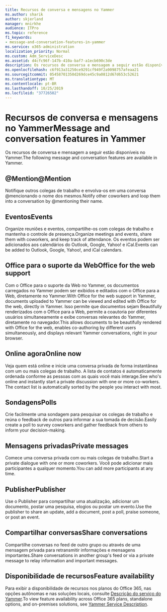```yaml
---
title: Recursos de conversa e mensagens no Yammer
ms.author: sharik
author: skjerland
manager: mnirkhe
audience: ITPro
ms.topic: reference
f1_keywords:
- message-and-conversation-features-in-yammer
ms.service: o365-administration
localization_priority: Normal
ms.custom: Adm_ServiceDesc
ms.assetid: d4cfc96f-147b-410a-baf7-a1ecb690c3de
description: Os recursos de conversa e mensagem a seguir estão disponíveis no Yammer.
ms.openlocfilehash: c6f913a31250ce9291cf949f2a9098757afeaa21
ms.sourcegitcommit: 05458701350d269dce45c9a0812d67d653c52621
ms.translationtype: MT
ms.contentlocale: pt-BR
ms.lasthandoff: 10/25/2019
ms.locfileid: "37726502"
---
```

# <a name="message-and-conversation-features-in-yammer"></a><span data-ttu-id="116c8-103">Recursos de conversa e mensagens no Yammer</span><span class="sxs-lookup"><span data-stu-id="116c8-103">Message and conversation features in Yammer</span></span>

<span data-ttu-id="116c8-104">Os recursos de conversa e mensagem a seguir estão disponíveis no Yammer.</span><span class="sxs-lookup"><span data-stu-id="116c8-104">The following message and conversation features are available in Yammer.</span></span>
  
## <a name="mention"></a><span data-ttu-id="116c8-105">@Mention</span><span class="sxs-lookup"><span data-stu-id="116c8-105">@Mention</span></span>

<span data-ttu-id="116c8-106">Notifique outros colegas de trabalho e envolva-os em uma conversa @mencionando o nome dos mesmos.</span><span class="sxs-lookup"><span data-stu-id="116c8-106">Notify other coworkers and loop them into a conversation by @mentioning their name.</span></span>

## <a name="events"></a><span data-ttu-id="116c8-107">Eventos</span><span class="sxs-lookup"><span data-stu-id="116c8-107">Events</span></span>

<span data-ttu-id="116c8-108">Organize reuniões e eventos, compartilhe-os com colegas de trabalho e mantenha o controle de presença.</span><span class="sxs-lookup"><span data-stu-id="116c8-108">Organize meetings and events, share them with coworkers, and keep track of attendance.</span></span> <span data-ttu-id="116c8-109">Os eventos podem ser adicionados aos calendários do Outlook, Google, Yahoo! e iCal.</span><span class="sxs-lookup"><span data-stu-id="116c8-109">Events can be added to Outlook, Google, Yahoo!, and iCal calendars.</span></span>
  
## <a name="office-for-the-web-support"></a><span data-ttu-id="116c8-110">Office para o suporte da Web</span><span class="sxs-lookup"><span data-stu-id="116c8-110">Office for the web support</span></span>

<span data-ttu-id="116c8-111">Com o Office para o suporte da Web no Yammer, os documentos carregados no Yammer podem ser exibidos e editados com o Office para a Web, diretamente no Yammer.</span><span class="sxs-lookup"><span data-stu-id="116c8-111">With Office for the web support in Yammer, documents uploaded to Yammer can be viewed and edited with Office for the web, directly in Yammer.</span></span> <span data-ttu-id="116c8-112">Isso permite que documentos sejam Beautifully renderizados com o Office para a Web, permite a coautoria por diferentes usuários simultaneamente e exibe conversas relevantes do Yammer, diretamente no navegador.</span><span class="sxs-lookup"><span data-stu-id="116c8-112">This allows documents to be beautifully rendered with Office for the web, enables co-authoring by different users simultaneously, and displays relevant Yammer conversations, right in your browser.</span></span>

## <a name="online-now"></a><span data-ttu-id="116c8-113">Online agora</span><span class="sxs-lookup"><span data-stu-id="116c8-113">Online now</span></span>

<span data-ttu-id="116c8-p103">Veja quem está online e inicie uma conversa privada de forma instantânea com um ou mais colegas de trabalho. A lista de contatos é automaticamente ordenada conforme as pessoas com as quais você mais interage.</span><span class="sxs-lookup"><span data-stu-id="116c8-p103">See who's online and instantly start a private discussion with one or more co-workers. The contact list is automatically sorted by the people you interact with most.</span></span>

## <a name="polls"></a><span data-ttu-id="116c8-116">Sondagens</span><span class="sxs-lookup"><span data-stu-id="116c8-116">Polls</span></span>

<span data-ttu-id="116c8-117">Crie facilmente uma sondagem para pesquisar os colegas de trabalho e reúna o feedback de outros para informar a sua tomada de decisão.</span><span class="sxs-lookup"><span data-stu-id="116c8-117">Easily create a poll to survey coworkers and gather feedback from others to inform your decision-making.</span></span>
  
## <a name="private-messages"></a><span data-ttu-id="116c8-118">Mensagens privadas</span><span class="sxs-lookup"><span data-stu-id="116c8-118">Private messages</span></span>

<span data-ttu-id="116c8-119">Comece uma conversa privada com ou mais colegas de trabalho.</span><span class="sxs-lookup"><span data-stu-id="116c8-119">Start a private dialogue with one or more coworkers.</span></span> <span data-ttu-id="116c8-120">Você pode adicionar mais participantes a qualquer momento.</span><span class="sxs-lookup"><span data-stu-id="116c8-120">You can add more participants at any time.</span></span>

## <a name="publisher"></a><span data-ttu-id="116c8-121">Publisher</span><span class="sxs-lookup"><span data-stu-id="116c8-121">Publisher</span></span>

<span data-ttu-id="116c8-122">Use o Publisher para compartilhar uma atualização, adicionar um documento, postar uma pesquisa, elogios ou postar um evento.</span><span class="sxs-lookup"><span data-stu-id="116c8-122">Use the publisher to share an update, add a document, post a poll, praise someone, or post an event.</span></span>
    
## <a name="share-conversations"></a><span data-ttu-id="116c8-123">Compartilhar conversas</span><span class="sxs-lookup"><span data-stu-id="116c8-123">Share conversations</span></span>

<span data-ttu-id="116c8-124">Compartilhe conversas no feed de outro grupo ou através de uma mensagem privada para retransmitir informações e mensagens importantes.</span><span class="sxs-lookup"><span data-stu-id="116c8-124">Share conversations in another group's feed or via a private message to relay information and important messages.</span></span>
  
## <a name="feature-availability"></a><span data-ttu-id="116c8-125">Disponibilidade de recursos</span><span class="sxs-lookup"><span data-stu-id="116c8-125">Feature availability</span></span>

<span data-ttu-id="116c8-126">Para exibir a disponibilidade de recursos nos planos do Office 365, nas opções autônomas e nas soluções locais, consulte [Descrição do serviço do Yammer](yammer-service-description.md).</span><span class="sxs-lookup"><span data-stu-id="116c8-126">To view feature availability across Office 365 plans, standalone options, and on-premises solutions, see [Yammer Service Description](yammer-service-description.md).</span></span>
  
